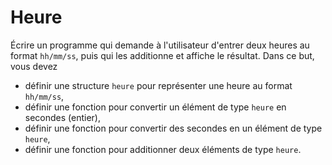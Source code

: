 # Heure

Écrire un programme qui demande à l'utilisateur d'entrer deux heures au format `hh/mm/ss`, puis qui les additionne et affiche le résultat. Dans ce but, vous devez

+ définir une structure `heure` pour représenter une heure au format `hh/mm/ss`,
+ définir une fonction pour convertir un élément de type `heure` en secondes (entier),
+ définir une fonction pour convertir des secondes en un élément de type `heure`,
+ définir une fonction pour additionner deux éléments de type `heure`.
